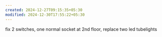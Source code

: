 ```yaml
---
created: 2024-12-27T09:15:35+05:30
modified: 2024-12-30T17:55:22+05:30
---
```


fix 2 switches, one normal socket at 2nd floor, replace two led tubelights
